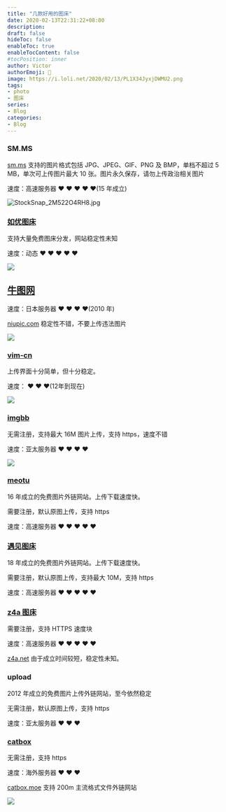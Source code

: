 ```yaml
---
title: "几款好用的图床"
date: 2020-02-13T22:31:22+08:00
description:
draft: false
hideToc: false
enableToc: true
enableTocContent: false
#tocPosition: inner
author: Victor
authorEmoji: 👻
image: https://i.loli.net/2020/02/13/PL1X34JyxjDWMU2.png
tags:
- photo
- 图床
series:
- Blog
categories:
- Blog
---
```


### SM.MS

[sm.ms](https://sm.ms/) 支持的图片格式包括 JPG、JPEG、GIF、PNG 及 BMP，单档不超过 5 MB，单次可上传图片最大 10 张。图片永久保存，请勿上传政治相关图片

速度：高速服务器 ❤ ❤ ❤ ❤ ❤(15 年成立)

![StockSnap_2M522O4RH8.jpg](https://i.loli.net/2020/02/14/Mhs79y5qXRBUYKH.jpg)

### [如优图床](https://img.rruu.net/)

支持大量免费图床分发，网站稳定性未知

速度：动态 ❤ ❤ ❤ ❤ ❤

![](https://ae01.alicdn.com/kf/U4bca900cbcb04ec9a27df7695f5a77acw.png)

## [牛图网](https://niupic.com/)

速度：日本服务器 ❤ ❤ ❤ ❤(2010 年)

[niupic.com](https://niupic.com/) 稳定性不错，不要上传违法图片

![](https://i.niupic.com/images/2020/02/14/6qpF.png)

### [vim-cn]()

上传界面十分简单，但十分稳定。

速度： ❤ ❤ ❤(12年到现在)

![](https://img.vim-cn.com/ca/16638c84f2ccc133d53114f922554058188e9d.png)

### [imgbb](https://imgbb.com/)

无需注册，支持最大 16M 图片上传，支持 https，速度不错

速度：亚太服务器 ❤ ❤ ❤ ❤

![](https://i.loli.net/2020/03/05/JTGXlAYCawR3yun.png)

### [meotu](https://moetu.org/)

16 年成立的免费图片外链网站。上传下载速度快。

需要注册，默认原图上传，支持 https

速度：高速服务器 ❤ ❤ ❤ ❤ ❤

### [遇见图床](https://www.hualigs.cn/)

18 年成立的免费图片外链网站。上传下载速度快。

需要注册，默认原图上传，支持最大 10M，支持 https

速度：高速服务器 ❤ ❤ ❤ ❤ ❤

### [z4a 图床](https://www.z4a.net/)

需要注册，支持 HTTPS 速度块

速度：高速服务器 ❤ ❤ ❤ ❤ ❤

[z4a.net](https://www.z4a.net/image/L6E6I) 由于成立时间较短，稳定性未知。

### upload

2012 年成立的免费图片上传外链网站，至今依然稳定

无需注册，默认原图上传，支持 https

速度：亚太服务器 ❤ ❤ ❤

### [catbox](https://catbox.moe/)

无需注册，支持 https

速度：海外服务器 ❤ ❤ ❤

[catbox.moe](https://catbox.moe/) 支持 200m 主流格式文件外链网站

![](https://files.catbox.moe/9ojnd1.png)
